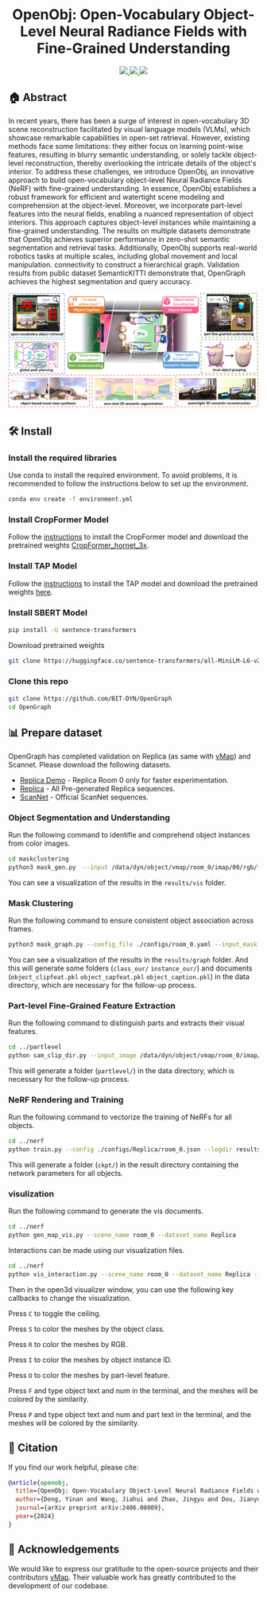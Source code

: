 <p align="center">
<h1 align="center"><strong> OpenObj: Open-Vocabulary Object-Level Neural Radiance Fields with Fine-Grained Understanding</strong></h1>
</p>



<p align="center">
  <a href="https://openobj.github.io/" target='_blank'>
    <img src="https://img.shields.io/badge/Project-👔-green?">
  </a> 
  
  <a href="https://arxiv.org/pdf/2406.08009412" target='_blank'>
    <img src="https://img.shields.io/badge/Paper-📖-blue?">
  </a> 
  
  <a href="https://youtu.be/BeUdxrjItDE" target='_blank'>
    <img src="https://img.shields.io/badge/Video-📹-red?">
  </a> 
</p>


 ## 🏠  Abstract
In recent years, there has been a surge of interest in open-vocabulary 3D scene reconstruction facilitated by visual language models (VLMs), which showcase remarkable capabilities in open-set retrieval. However, existing methods face some limitations: they either focus on learning point-wise features, resulting in blurry semantic understanding, or solely tackle object-level reconstruction, thereby overlooking the intricate details of the object's interior. To address these challenges, we introduce OpenObj, an innovative approach to build open-vocabulary object-level Neural Radiance Fields (NeRF) with fine-grained understanding. In essence, OpenObj establishes a robust framework for efficient and watertight scene modeling and comprehension at the object-level. Moreover, we incorporate part-level features into the neural fields, enabling a nuanced representation of object interiors. This approach captures object-level instances while maintaining a fine-grained understanding. The results on multiple datasets demonstrate that OpenObj achieves superior performance in zero-shot semantic segmentation and retrieval tasks. Additionally, OpenObj supports real-world robotics tasks at multiple scales, including global movement and local manipulation. connectivity to construct a hierarchical graph. Validation results from public dataset SemanticKITTI demonstrate that, OpenGraph achieves the highest segmentation and query accuracy.
 
<img src="https://github.com/BIT-DYN/OpenObj/blob/main/poster.jpg">


## 🛠  Install

### Install the required libraries
Use conda to install the required environment. To avoid problems, it is recommended to follow the instructions below to set up the environment.


```bash
conda env create -f environment.yml
```

###  Install CropFormer Model
Follow the [instructions](https://github.com/qqlu/Entity/blob/main/Entityv2/README.md) to install the CropFormer model and download the pretrained weights [CropFormer_hornet_3x](https://huggingface.co/datasets/qqlu1992/Adobe_EntitySeg/tree/main/CropFormer_model/Entity_Segmentation/CropFormer_hornet_3x).

###  Install TAP Model
Follow the [instructions](https://github.com/baaivision/tokenize-anything?tab=readme-ov-file#installation) to install the TAP model and download the pretrained weights [here](https://github.com/baaivision/tokenize-anything?tab=readme-ov-file#models).


###  Install SBERT Model
```bash
pip install -U sentence-transformers
```
Download pretrained weights
```bash
git clone https://huggingface.co/sentence-transformers/all-MiniLM-L6-v2
```


### Clone this repo

```bash
git clone https://github.com/BIT-DYN/OpenGraph
cd OpenGraph
```


## 📊 Prepare dataset
OpenGraph has completed validation on Replica (as same with [vMap](https://github.com/kxhit/vMAP)) and Scannet. 
Please download the following datasets.

* [Replica Demo](https://huggingface.co/datasets/kxic/vMAP/resolve/main/demo_replica_room_0.zip) - Replica Room 0 only for faster experimentation.
* [Replica](https://huggingface.co/datasets/kxic/vMAP/resolve/main/vmap.zip) - All Pre-generated Replica sequences.
* [ScanNet](https://github.com/ScanNet/ScanNet) - Official ScanNet sequences.



### Object Segmentation and Understanding
Run the following command to identifie and comprehend object instances from color images.
```bash
cd maskclustering
python3 mask_gen.py  --input /data/dyn/object/vmap/room_0/imap/00/rgb/*.png --input_depth /data/dyn/object/vmap/room_0/imap/00/depth/*.png --output results/room_0/mask/ --opts MODEL.WEIGHTS CropFormer_hornet_3x_03823a.pth 
```
You can see a visualization of the results in the ```results/vis``` folder.

### Mask Clustering
Run the following command to ensure consistent object association across frames.
```bash
python3 mask_graph.py --config_file ./configs/room_0.yaml --input_mask results/room_0/mask/mask_init_all.pkl --input_depth /data/dyn/object/vmap/room_0/imap/00/depth/*.png --input_pose  /data/dyn/object/vmap/room_0/imap/00/traj_w_c.txt --output_graph results/room_0/mask/graph/ --input_rgb /data/dyn/object/vmap/room_0/imap/00/rgb/*.png --output_dir /data/dyn/object/vmap/room_0/imap/00/ --input_semantic /data/dyn/object/vmap/room_0/imap/00/semantic_class/*.png 
```
You can see a visualization of the results in the ```results/graph``` folder.
And this will generate some folders (```class_our/```  ```instance_our/```) and documents (```object_clipfeat.pkl``` ```object_capfeat.pkl``` ```object_caption.pkl```) in the data directory, which are necessary for the follow-up process. 


### Part-level Fine-Grained Feature Extraction
Run the following command to distinguish parts and extracts their visual features.
```bash
cd ../partlevel
python sam_clip_dir.py --input_image /data/dyn/object/vmap/room_0/imap/00/rgb/*.png --output_dir /data/dyn/object/vmap/room_0/imap/00/partlevel --down_sample 5
```
This will generate a folder (```partlevel/```) in the data directory, which is necessary for the follow-up process. 


### NeRF Rendering and Training
Run the following command to vectorize the training of NeRFs for all objects.
```bash
cd ../nerf
python train.py --config ./configs/Replica/room_0.json --logdir results/room_0
```
This will generate a folder (```ckpt/```) in the result directory containing the network parameters for all objects.

###  visulization
Run the following command to generate the vis documents.
```bash
cd ../nerf
python gen_map_vis.py --scene_name room_0 --dataset_name Replica
```
Interactions can be made using our visualization files.
```bash
cd ../nerf
python vis_interaction.py --scene_name room_0 --dataset_name Replica --is_partcolor
```


Then in the open3d visualizer window, you can use the following key callbacks to change the visualization.

Press ```C``` to toggle the ceiling.

Press ```S``` to color the meshes by the object class. 

Press ```R``` to color the meshes by RGB.

Press ```I``` to color the meshes by object instance ID.

Press ```O``` to color the meshes by part-level feature.

Press ```F``` and type object text and num in the terminal, and the meshes will be colored by the similarity.

Press ```P``` and type object text and num and part text in the terminal, and the meshes will be colored by the similarity.


## 🔗 Citation

If you find our work helpful, please cite:

```bibtex
@article{openobj,
  title={OpenObj: Open-Vocabulary Object-Level Neural Radiance Fields with Fine-Grained Understanding},
  author={Deng, Yinan and Wang, Jiahui and Zhao, Jingyu and Dou, Jianyu and Yang, Yi and Yue, Yufeng},
  journal={arXiv preprint arXiv:2406.08009},
  year={2024}
}
```

## 👏 Acknowledgements
We would like to express our gratitude to the open-source projects and their contributors [vMap](https://github.com/kxhit/vMAP). 
Their valuable work has greatly contributed to the development of our codebase.